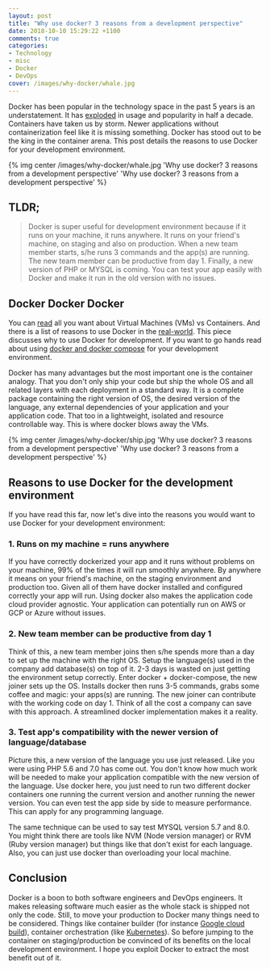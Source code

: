 ```yaml
---
layout: post
title: "Why use docker? 3 reasons from a development perspective"
date: 2018-10-10 15:29:22 +1100
comments: true
categories:
- Technology
- misc
- Docker
- DevOps
cover: /images/why-docker/whale.jpg
---
```


Docker has been popular in the technology space in the past 5 years is an understatement. It has [exploded](https://trends.google.com/trends/explore?date=2013-09-08%202018-10-08&q=%2Fm%2F0wkcjgj) in usage and popularity in half a decade. Containers have taken us by storm. Newer applications without containerization feel like it is missing something. Docker has stood out to be the king in the container arena. This post details the reasons to use Docker for your development environment.

{% img center /images/why-docker/whale.jpg 'Why use docker? 3 reasons from a development perspective' 'Why use docker? 3 reasons from a development perspective' %}

<!-- more -->

## TLDR;

> Docker is super useful for development environment because if it runs on your machine, it runs anywhere. It runs on your friend's machine, on staging and also on production. When a new team member starts, s/he runs 3 commands and the app(s) are running. The new team member can be productive from day 1. Finally, a new version of PHP or MYSQL is coming. You can test your app easily with Docker and make it run in the old version with no issues.

## Docker Docker Docker

You can [read](https://runnable.com/docker/why-use-docker) all you want about Virtual Machines (VMs) vs Containers. And there is a list of reasons to use Docker in the [real-world](https://www.airpair.com/docker/posts/8-proven-real-world-ways-to-use-docker). This piece discusses why to use Docker for development. If you want to go hands read about using [docker and docker compose](https://geshan.com.np/blog/2017/05/how-to-use-docker-compose-with-virtual-hosts-and-services-like-db-for-dev-environment/) for your development environment.

Docker has many advantages but the most important one is the container analogy. That you don't only ship your code but ship the whole OS and all related layers with each deployment in a standard way. It is a complete package containing the right version of OS, the desired version of the language, any external dependencies of your application and your application code. That too in a lightweight, isolated and resource controllable way. This is where docker blows away the VMs.

{% img center /images/why-docker/ship.jpg 'Why use docker? 3 reasons from a development perspective' 'Why use docker? 3 reasons from a development perspective' %}

## Reasons to use Docker for the development environment

If you have read this far, now let's dive into the reasons you would want to use Docker for your development environment:

### 1. Runs on my machine = runs anywhere

If you have correctly dockerized your app and it runs without problems on your machine, 99% of the times it will run smoothly anywhere. By anywhere it means on your friend's machine, on the staging environment and production too. Given all of them have docker installed and configured correctly your app will run. Using docker also makes the application code cloud provider agnostic. Your application can potentially run on AWS or GCP or Azure without issues.

### 2. New team member can be productive from day 1

Think of this, a new team member joins then s/he spends more than a day to set up the machine with the right OS. Setup the language(s) used in the company add database(s) on top of it. 2-3 days is wasted on just getting the environment setup correctly. Enter docker + docker-compose, the new joiner sets up the OS. Installs docker then runs 3-5 commands, grabs some coffee and magic: your apps(s) are running. The new joiner can contribute with the working code on day 1. Think of all the cost a company can save with this approach. A streamlined docker implementation makes it a reality.

### 3. Test app's compatibility with the newer version of language/database

Picture this, a new version of the language you use just released. Like you were using PHP 5.6 and 7.0 has come out. You don't know how much work will be needed to make your application compatible with the new version of the language. Use docker here, you just need to run two different docker containers one running the current version and another running the newer version. You can even test the app side by side to measure performance. This can apply for any programming language.

The same technique can be used to say test MYSQL version 5.7 and 8.0. You might think there are tools like NVM (Node version manager) or RVM (Ruby version manager) but things like that don't exist for each language. Also, you can just use docker than overloading your local machine.

## Conclusion

Docker is a boon to both software engineers and DevOps engineers. It makes releasing software much easier as the whole stack is shipped not only the code. Still, to move your production to Docker many things need to be considered. Things like container builder (for instance [Google cloud build](https://cloud.google.com/cloud-build/docs/)), container orchestration (like [Kubernetes](https://kubernetes.io/)). So before jumping to the container on staging/production be convinced of its benefits on the local development environment. I hope you exploit Docker to extract the most benefit out of it.